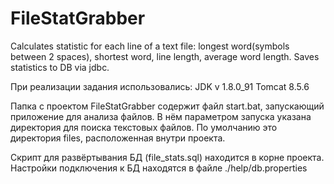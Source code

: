 # FileStatGrabber
Calculates statistic for each line of a text file: longest word(symbols between 2 spaces), shortest word, line length, average word length. Saves statistics to DB via jdbc.

При реализации задания использовались:
JDK v 1.8.0_91
Tomcat 8.5.6

Папка с проектом FileStatGrabber содержит файл start.bat, запускающий приложение для анализа файлов. 
В нём параметром запуска указана директория для поиска текстовых файлов. 
По умолчанию это директория files, расположенная внутри проекта.

Скрипт для развёртывания БД (file_stats.sql) находится в корне проекта. 
Настройки подключения к БД находятся в файле ./help/db.properties

